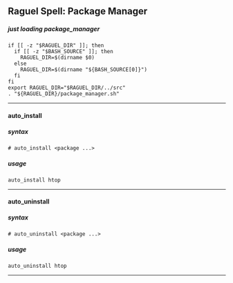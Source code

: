 ## Raguel Spell: Package Manager

##### just loading package_manager
```Shell
if [[ -z "$RAGUEL_DIR" ]]; then
  if [[ -z "$BASH_SOURCE" ]]; then
    RAGUEL_DIR=$(dirname $0)
  else
    RAGUEL_DIR=$(dirname "${BASH_SOURCE[0]}")
  fi
fi
export RAGUEL_DIR="$RAGUEL_DIR/../src"
. "${RAGUEL_DIR}/package_manager.sh"
```

***

#### auto_install

##### syntax

` # auto_install <package ...> `

##### usage

```Shell
auto_install htop
```

***

#### auto_uninstall

##### syntax

` # auto_uninstall <package ...> `

##### usage

```Shell
auto_uninstall htop
```

***
